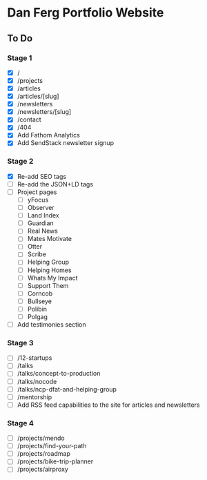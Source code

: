 # Dan Ferg Portfolio Website

## To Do

### Stage 1

- [x] /
- [x] /projects
- [x] /articles
- [x] /articles/[slug]
- [x] /newsletters
- [x] /newsletters/[slug]
- [x] /contact
- [x] /404
- [x] Add Fathom Analytics
- [x] Add SendStack newsletter signup

### Stage 2

- [x] Re-add SEO tags
- [ ] Re-add the JSON+LD tags
- [ ] Project pages
    - [ ] yFocus
    - [ ] Observer
    - [ ] Land Index
    - [ ] Guardian
    - [ ] Real News
    - [ ] Mates Motivate
    - [ ] Otter
    - [ ] Scribe
    - [ ] Helping Group
    - [ ] Helping Homes
    - [ ] Whats My Impact
    - [ ] Support Them
    - [ ] Corncob
    - [ ] Bullseye
    - [ ] Polibin
    - [ ] Polgag
- [ ] Add testimonies section

### Stage 3

- [ ] /12-startups
- [ ] /talks
- [ ] /talks/concept-to-production
- [ ] /talks/nocode
- [ ] /talks/ncp-dfat-and-helping-group
- [ ] /mentorship
- [ ] Add RSS feed capabilities to the site for articles and newsletters

### Stage 4

- [ ] /projects/mendo
- [ ] /projects/find-your-path
- [ ] /projects/roadmap
- [ ] /projects/bike-trip-planner
- [ ] /projects/airproxy